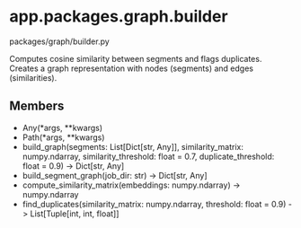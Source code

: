# app.packages.graph.builder

packages/graph/builder.py

Computes cosine similarity between segments and flags duplicates.
Creates a graph representation with nodes (segments) and edges (similarities).

## Members
- Any(*args, **kwargs)
- Path(*args, **kwargs)
- build_graph(segments: List[Dict[str, Any]], similarity_matrix: numpy.ndarray, similarity_threshold: float = 0.7, duplicate_threshold: float = 0.9) -> Dict[str, Any]
- build_segment_graph(job_dir: str) -> Dict[str, Any]
- compute_similarity_matrix(embeddings: numpy.ndarray) -> numpy.ndarray
- find_duplicates(similarity_matrix: numpy.ndarray, threshold: float = 0.9) -> List[Tuple[int, int, float]]
